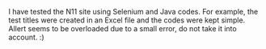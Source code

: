 I have tested the N11 site using Selenium and Java codes. For example, the test titles were created in an Excel file and the codes were kept simple. Allert seems to be overloaded due to a small error, do not take it into account. :)
